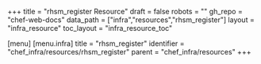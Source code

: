 +++
title = "rhsm_register Resource"
draft = false
robots = ""
gh_repo = "chef-web-docs"
data_path = ["infra","resources","rhsm_register"]
layout = "infra_resource"
toc_layout = "infra_resource_toc"

[menu]
  [menu.infra]
    title = "rhsm_register"
    identifier = "chef_infra/resources/rhsm_register"
    parent = "chef_infra/resources"
+++

<!-- The contents of this page are automatically generated from the rhsm_register.yaml file in the data directory. -->
<!-- To suggest a change, edit the https://github.com/chef/chef/blob/main/lib/chef/resource/rhsm_register.rb file
      and submit a pull request to the https://github.com/chef/chef repository. -->
